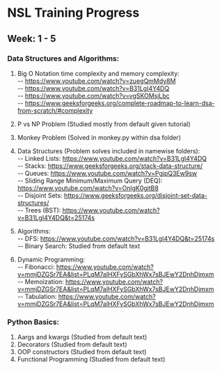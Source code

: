 # NSL Training Progress

## Week: 1 - 5  
### Data Structures and Algorithms:
1) Big O Notation time complexity and memory complexity: \
-- https://www.youtube.com/watch?v=zuegQmMdy8M \
-- https://www.youtube.com/watch?v=B31LgI4Y4DQ \
-- https://www.youtube.com/watch?v=vgSKOMsjLbc \
-- https://www.geeksforgeeks.org/complete-roadmap-to-learn-dsa-from-scratch/#complexity 

2) P vs NP Problem (Studied mostly from default given tutorial) 
3) Monkey Problem (Solved in monkey.py within dsa folder) 
4) Data Structures (Problem solves included in namewise folders): \
                  -- Linked Lists:                              https://www.youtube.com/watch?v=B31LgI4Y4DQ \
                  -- Stacks:                                    https://www.geeksforgeeks.org/stack-data-structure/ \
                  -- Queues:                                    https://www.youtube.com/watch?v=PgjpQ3Ew9sw \
                  -- Sliding Range Minimum/Maximum Query (DEQ): https://www.youtube.com/watch?v=OnlgK0gjtB8 \
                  -- Disjoint Sets:                             https://www.geeksforgeeks.org/disjoint-set-data-structures/ \
                  -- Trees (BST):                               https://www.youtube.com/watch?v=B31LgI4Y4DQ&t=25174s          
5) Algorithms: \
                  -- DFS:                                       https://www.youtube.com/watch?v=B31LgI4Y4DQ&t=25174s \
                  -- Binary Search:                             Studied from default text 
6) Dynamic Programming: \
                  -- Fibonacci:                                 https://www.youtube.com/watch?v=mmjDZGSr7EA&list=PLqM7alHXFySGbXhWx7sBJEwY2DnhDjmxm \
                  -- Memoization:                               https://www.youtube.com/watch?v=mmjDZGSr7EA&list=PLqM7alHXFySGbXhWx7sBJEwY2DnhDjmxm \
                  -- Tabulation:                                https://www.youtube.com/watch?v=mmjDZGSr7EA&list=PLqM7alHXFySGbXhWx7sBJEwY2DnhDjmxm 
                  
### Python Basics: 

1) Aargs and kwargs (Studied from default text) 
2) Decorators (Studied from default text) 
3) OOP constructors (Studied from default text) 
4) Functional Programming (Studied from default text) 
                  

